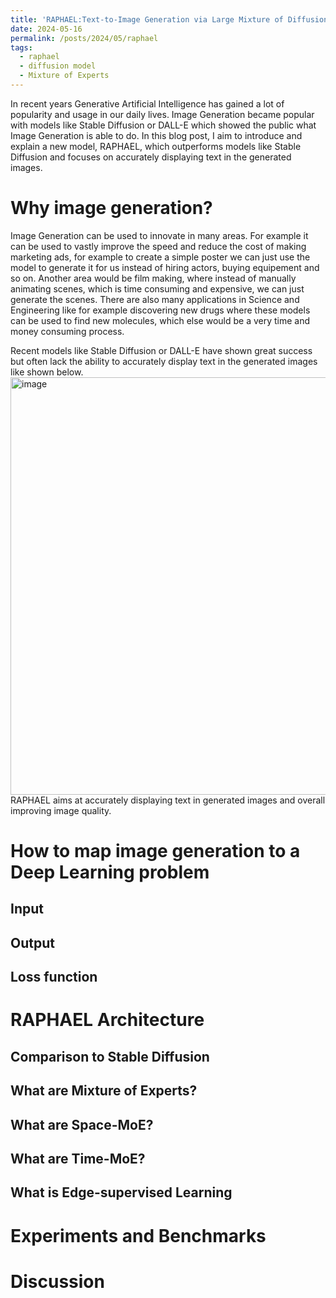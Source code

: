 ```yaml
---
title: 'RAPHAEL:Text-to-Image Generation via Large Mixture of Diffusion Paths'
date: 2024-05-16
permalink: /posts/2024/05/raphael
tags:
  - raphael
  - diffusion model
  - Mixture of Experts
---
```


In recent years Generative Artificial Intelligence has gained a lot of popularity and usage in our daily lives. Image Generation became popular with models like Stable Diffusion or DALL-E which showed the public what Image Generation is able to do. In this blog post, I aim to introduce and explain a new model, RAPHAEL, which outperforms models like Stable Diffusion and focuses on accurately displaying text in the generated images.

Why image generation?
======
Image Generation can be used to innovate in many areas. For example it can be used to vastly improve the speed and reduce the cost of making marketing ads, for example to create a simple poster we can just use the model to generate it for us instead of hiring actors, buying equipement and so on. Another area would be film making, where instead of manually animating scenes, which is time consuming and expensive, we can just generate the scenes. There are also many applications in Science and Engineering like for example discovering new drugs where these models can be used to find new molecules, which else would be a very time and money consuming process.

Recent models like Stable Diffusion or DALL-E have shown great success but often lack the ability to accurately display text in the generated images like shown below.
<img width="668" alt="image" src="https://github.com/Florian-de/floriandreyer.github.io/assets/64322175/6431ef1f-57b2-4473-a938-a13dc402b5de">
RAPHAEL aims at accurately displaying text in generated images and overall improving image quality.

How to map image generation to a Deep Learning problem
======

Input 
------

Output
------

Loss function
------

RAPHAEL Architecture
======

Comparison to Stable Diffusion
------

What are Mixture of Experts?
------

What are Space-MoE?
------

What are Time-MoE?
------

What is Edge-supervised Learning
------

Experiments and Benchmarks
======

Discussion
======
